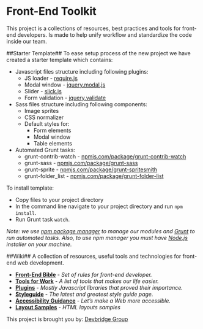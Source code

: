 # **Front-End Toolkit** #
This project is a collections of resources, best practices and tools for front-end developers. Is made to help unify workflow and standardize the code inside our team.

##Starter Template##
To ease setup process of the new project we have created a starter template which contains:

* Javascript files structure including following plugins:
    * JS loader - [require.js](http://requirejs.org/)
    * Modal window - [jquery.modal.js](https://www.devbridge.com/sourcery/components/jquery-modal/)
    * Slider - [slick.js](http://kenwheeler.github.io/slick/)
    * Form validation - [jquery.validate](http://jqueryvalidation.org/)
* Sass files structure including following components:
    * Image sprites
    * CSS normalizer
    * Default styles for:
        * Form elements
        * Modal window
        * Table elements
* Automated Grunt tasks:
    * grunt-contrib-watch - [npmjs.com/package/grunt-contrib-watch](https://www.npmjs.com/package/grunt-contrib-watch)
    * grunt-sass - [npmjs.com/package/grunt-sass](https://www.npmjs.com/package/grunt-sass)
    * grunt-sprite - [npmjs.com/package/grunt-spritesmith](https://www.npmjs.com/package/grunt-spritesmith)
    * grunt-folder_list - [npmjs.com/package/grunt-folder-list](https://www.npmjs.com/package/grunt-folder-list)


To install template:

* Copy files to your project directory
* In the command line navigate to your project directory and run `npm install`.
* Run Grunt task `watch`.

_Note: we use [npm package manager](https://www.npmjs.com/) to manage our modules and [Grunt](http://gruntjs.com/) to run automated tasks. Also, to use npm manager you must have [Node.js](https://nodejs.org/) installer on your machine._

##Wiki##
A collection of resources, useful tools and technologies for front-end web development.

* **[Front-End Bible](https://github.com/devbridge/Front-End-Toolkit/wiki/Front-End-Bible)** - _Set of rules for front-end developer._
* **[Tools for Work](https://github.com/devbridge/Front-End-Toolkit/wiki/Tools-For-Work)** - _A list of tools that makes our life easier._
* **[Plugins](https://github.com/devbridge/Front-End-Toolkit/wiki/Plugins)** - _Mostly Javascript libraries that proved their importance._
* **[Styleguide](https://github.com/devbridge/Front-End-Toolkit/wiki/Styleguide)** - _The latest and greatest style guide page._
* **[Accessibility Guidance](https://github.com/devbridge/Front-End-Toolkit/wiki/Accessibility-guidance)** - _Let’s make a Web more accessible._
* **[Layout Samples](https://github.com/devbridge/Front-End-Toolkit/wiki/Layout-samples)** - _HTML layouts samples_


This project is brought you by: [Devbridge Group](https://www.devbridge.com/) 
